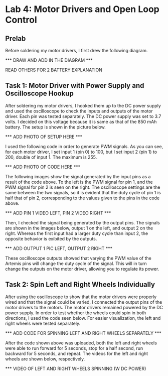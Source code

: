 # Lab 4: Motor Drivers and Open Loop Control

## Prelab

Before soldering my motor drivers, I first drew the following diagram.

*** DRAW AND ADD IN THE DIAGRAM ***

READ OTHERS FOR 2 BATTERY EXPLANATION

## Task 1: Motor Driver with Power Supply and Oscilloscope Hookup

After soldering my motor drivers, I hooked them up to the DC power supply and used the oscilloscope to check the inputs and outputs of the motor driver. Each pin was tested separately. The DC power supply was set to 3.7 volts. I decided on this voltage because it is same as that of the 850 mAh battery. The setup is shown in the picture below.

*** ADD PHOTO OF SETUP HERE ***

I used the following code in order to generate PWM signals. As you can see, for each motor driver, I set input 1 (pin 0) to 100, but I set input 2 (pin 1) to 200, double of input 1. The maximum is 255.

*** ADD PHOTO OF CODE HERE ***

The following images show the signal generated by the input pins as a result of the code above. To the left is the PWM signal for pin 1, and the PWM signal for pin 2 is seen on the right. The oscilloscope settings are the same between the two signals, so it is evident that the duty cycle of pin 1 is half that of pin 2, corresponding to the values given to the pins in the code above. 

*** ADD PIN 1 VIDEO LEFT, PIN 2 VIDEO RIGHT ***

Then, I checked the signal being generated by the output pins. The signals are shown in the images below, output 1 on the left, and output 2 on the right. Whereas the first input had a larger duty cycle than input 2, the opposite behavior is exibited by the outputs.

*** ADD OUTPUT 1 PIC LEFT, OUTPUT 2 RIGHT ***

These oscilloscope outputs showed that varying the PWM value of the Artemis pins will change the duty cycle of the signal. This will in turn change the outputs on the motor driver, allowing you to regulate its power. 

## Task 2: Spin Left and Right Wheels Individually

After using the oscilloscope to show that the motor drivers were properly wired and that the signal could be varied, I connected the output pins of the motor drivers to the motors. The motor drivers remained powered by the DC power supply. In order to test whether the wheels could spin in both directions, I used the code seen below. For easier visualization, the left and right wheels were tested separately. 

*** ADD CODE FOR SPINNING LEFT AND RIGHT WHEELS SEPARATELY ***

After the code shown above was uploaded, both the left and right wheels were able to run forward for 5 seconds, stop for a half second, run backward for 5 seconds, and repeat. The videos for the left and right wheels are shown below, respectively.

*** VIDEO OF LEFT AND RIGHT WHEELS SPINNING (W DC POWER)

